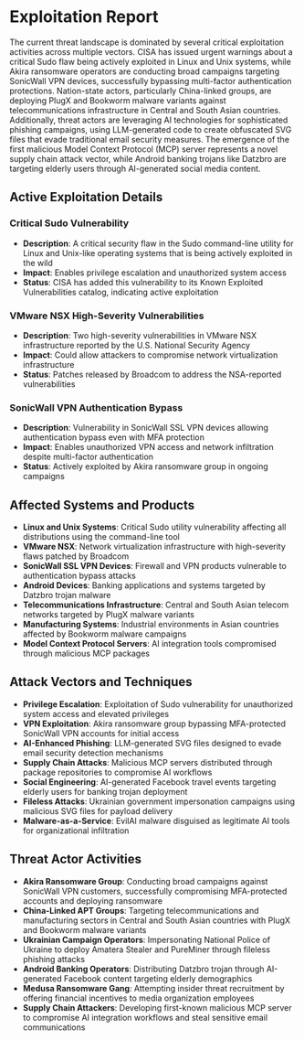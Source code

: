 # Exploitation Report

The current threat landscape is dominated by several critical exploitation activities across multiple vectors. CISA has issued urgent warnings about a critical Sudo flaw being actively exploited in Linux and Unix systems, while Akira ransomware operators are conducting broad campaigns targeting SonicWall VPN devices, successfully bypassing multi-factor authentication protections. Nation-state actors, particularly China-linked groups, are deploying PlugX and Bookworm malware variants against telecommunications infrastructure in Central and South Asian countries. Additionally, threat actors are leveraging AI technologies for sophisticated phishing campaigns, using LLM-generated code to create obfuscated SVG files that evade traditional email security measures. The emergence of the first malicious Model Context Protocol (MCP) server represents a novel supply chain attack vector, while Android banking trojans like Datzbro are targeting elderly users through AI-generated social media content.

## Active Exploitation Details

### Critical Sudo Vulnerability
- **Description**: A critical security flaw in the Sudo command-line utility for Linux and Unix-like operating systems that is being actively exploited in the wild
- **Impact**: Enables privilege escalation and unauthorized system access
- **Status**: CISA has added this vulnerability to its Known Exploited Vulnerabilities catalog, indicating active exploitation

### VMware NSX High-Severity Vulnerabilities
- **Description**: Two high-severity vulnerabilities in VMware NSX infrastructure reported by the U.S. National Security Agency
- **Impact**: Could allow attackers to compromise network virtualization infrastructure
- **Status**: Patches released by Broadcom to address the NSA-reported vulnerabilities

### SonicWall VPN Authentication Bypass
- **Description**: Vulnerability in SonicWall SSL VPN devices allowing authentication bypass even with MFA protection
- **Impact**: Enables unauthorized VPN access and network infiltration despite multi-factor authentication
- **Status**: Actively exploited by Akira ransomware group in ongoing campaigns

## Affected Systems and Products

- **Linux and Unix Systems**: Critical Sudo utility vulnerability affecting all distributions using the command-line tool
- **VMware NSX**: Network virtualization infrastructure with high-severity flaws patched by Broadcom
- **SonicWall SSL VPN Devices**: Firewall and VPN products vulnerable to authentication bypass attacks
- **Android Devices**: Banking applications and systems targeted by Datzbro trojan malware
- **Telecommunications Infrastructure**: Central and South Asian telecom networks targeted by PlugX malware variants
- **Manufacturing Systems**: Industrial environments in Asian countries affected by Bookworm malware campaigns
- **Model Context Protocol Servers**: AI integration tools compromised through malicious MCP packages

## Attack Vectors and Techniques

- **Privilege Escalation**: Exploitation of Sudo vulnerability for unauthorized system access and elevated privileges
- **VPN Exploitation**: Akira ransomware group bypassing MFA-protected SonicWall VPN accounts for initial access
- **AI-Enhanced Phishing**: LLM-generated SVG files designed to evade email security detection mechanisms
- **Supply Chain Attacks**: Malicious MCP servers distributed through package repositories to compromise AI workflows
- **Social Engineering**: AI-generated Facebook travel events targeting elderly users for banking trojan deployment
- **Fileless Attacks**: Ukrainian government impersonation campaigns using malicious SVG files for payload delivery
- **Malware-as-a-Service**: EvilAI malware disguised as legitimate AI tools for organizational infiltration

## Threat Actor Activities

- **Akira Ransomware Group**: Conducting broad campaigns against SonicWall VPN customers, successfully compromising MFA-protected accounts and deploying ransomware
- **China-Linked APT Groups**: Targeting telecommunications and manufacturing sectors in Central and South Asian countries with PlugX and Bookworm malware variants
- **Ukrainian Campaign Operators**: Impersonating National Police of Ukraine to deploy Amatera Stealer and PureMiner through fileless phishing attacks
- **Android Banking Operators**: Distributing Datzbro trojan through AI-generated Facebook content targeting elderly demographics
- **Medusa Ransomware Gang**: Attempting insider threat recruitment by offering financial incentives to media organization employees
- **Supply Chain Attackers**: Developing first-known malicious MCP server to compromise AI integration workflows and steal sensitive email communications